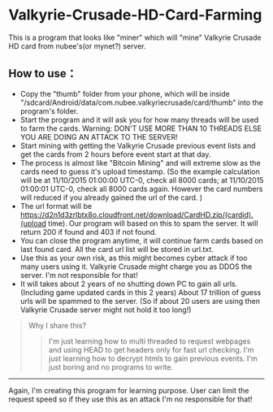 # Valkyrie-Crusade-HD-Card-Farming
This is a program that looks like "miner" which will "mine" Valkyrie Crusade HD card from nubee's(or mynet?) server. 

## How to use：
* Copy the "thumb" folder from your phone, which will be inside "/sdcard/Android/data/com.nubee.valkyriecrusade/card/thumb" into the program's folder.
* Start the program and it will ask you for how many threads will be used to farm the cards. Warning: DON'T USE MORE THAN 10 THREADS ELSE YOU ARE DOING AN ATTACK TO THE SERVER!
* Start mining with getting the Valkyrie Crusade previous event lists and get the cards from 2 hours before event start at that day.
* The process is almost like "Bitcoin Mining" and will extreme slow as the cards need to guess it's upload timestamp. (So the example calculation will be at 11/10/2015 01:00:00 UTC-0, check all 8000 cards; at 11/10/2015 01:00:01 UTC-0, check all 8000 cards again. However the card numbers will reduced if you already gained the url of the card. )
* The url format will be https://d2n1d3zrlbtx8o.cloudfront.net/download/CardHD.zip/(cardid).(upload time). Our program will based on this to spam the server. It will return 200 if found and 403 if not found.
* You can close the program anytime, it will continue farm cards based on last found card. All the card url list will be stored in url.txt.
* Use this as your own risk, as this might becomes cyber attack if too many users using it. Valkyrie Crusade might charge you as DDOS the server. I'm not responsible for that!
* It will takes about 2 years of no shutting down PC to gain all urls. (Including game updated cards in this 2 years) About 17 trillion of guess urls will be spammed to the server. (So if about 20 users are using then Valkyrie Crusade server might not hold it too long!)

> Why I share this? 
> > I'm just learning how to multi threaded to request webpages and using HEAD to get headers only for fast url checking. 
> > I'm just learning how to decrypt htmls to gain previous events.
> > I'm just boring and no programs to write.

***

Again, I'm creating this program for learning purpose. User can limit the request speed so if they use this as an attack I'm no responsible for that! 